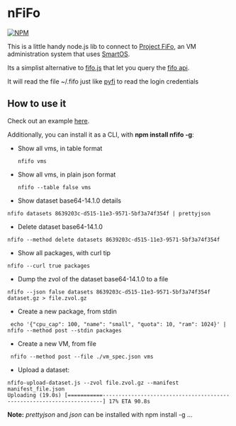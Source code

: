 # nFiFo

[![NPM](https://nodei.co/npm/nfifo.png?global=true)](https://nodei.co/npm/nfifo/)

This is a little handy node.js lib to connect to [Project FiFo](https://docs.project-fifo.net/), an VM administration system that uses [SmartOS](http://smartos.org/).

Its a simplist alternative to [fifo.js](https://github.com/project-fifo/fifo.js) that let you query the [fifo api](https://project-fifo.net/display/PF/API).

It will read the file ~/.fifo just like [pyfi](https://github.com/project-fifo/pyfi) to read the login credentials

## How to use it

Check out an example [here](https://github.com/project-fifo/nfifo/tree/master/test).

Additionally, you can install it as a CLI, with **npm install nfifo -g**:

* Show all vms, in table format

  ```nfifo vms```

* Show all vms, in plain json format

  ```nfifo --table false vms```

* Show dataset base64-14.1.0 details

 ```nfifo datasets 8639203c-d515-11e3-9571-5bf3a74f354f | prettyjson```

* Delete dataset base64-14.1.0

 ```nfifo --method delete datasets 8639203c-d515-11e3-9571-5bf3a74f354f```

* Show all packages, with curl tip

 ```nfifo --curl true packages```

* Dump the zvol of the dataset base64-14.1.0 to a file

 ```nfifo --json false datasets 8639203c-d515-11e3-9571-5bf3a74f354f dataset.gz > file.zvol.gz```

* Create a new package, from stdin

 ``` echo '{"cpu_cap": 100, "name": "small", "quota": 10, "ram": 1024}' | nfifo --method post --stdin packages```

* Create a new VM, from file

 ``` nfifo --method post --file ./vm_spec.json vms```

* Upload a dataset:
```
nfifo-upload-dataset.js --zvol file.zvol.gz --manifest manifest_file.json
Uploading (19.0s) [===========----------------------------------------------------------------------] 17% ETA 90.8s
```


**Note:**
  *prettyjson* and *json* can be installed with npm install -g ...
